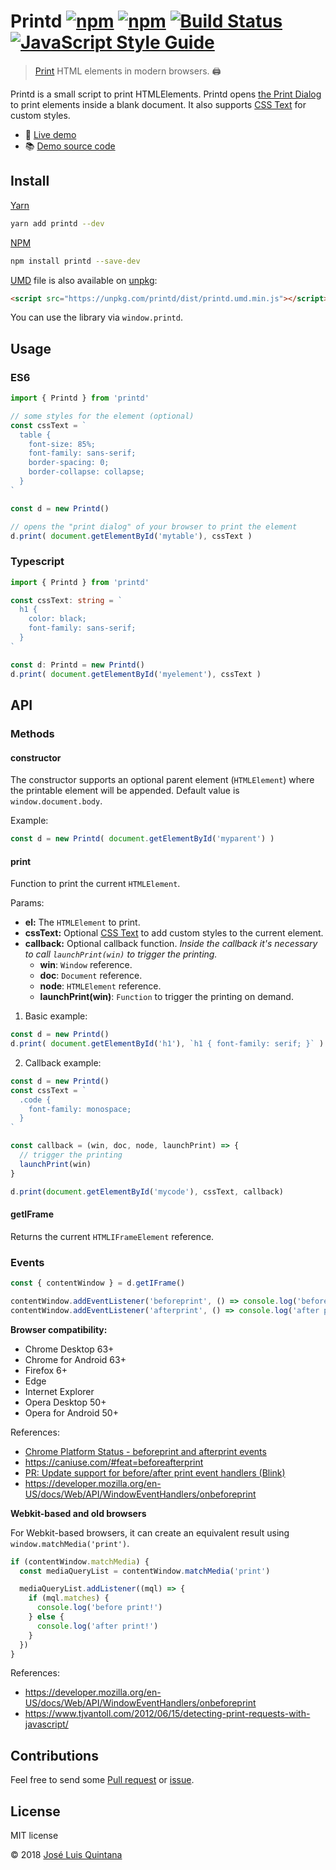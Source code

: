 # Printd [![npm](https://img.shields.io/npm/v/printd.svg)](https://www.npmjs.com/package/printd) [![npm](https://img.shields.io/npm/dt/printd.svg)](https://www.npmjs.com/package/printd) [![Build Status](https://travis-ci.org/joseluisq/printd.svg?branch=master)](https://travis-ci.org/joseluisq/printd) [![JavaScript Style Guide](https://img.shields.io/badge/code_style-standard-brightgreen.svg)](https://standardjs.com)

> [Print](https://developer.mozilla.org/en-US/docs/Web/API/Window/print) HTML elements in modern browsers. :printer:

Printd is a small script to print HTMLElements. Printd opens [the Print Dialog](https://developer.mozilla.org/en-US/docs/Web/API/Window/print) to print elements inside a blank document. It also supports [CSS Text](https://developer.mozilla.org/en-US/docs/Web/API/HTMLElement/style) for custom styles.

- :rocket: [Live demo](https://codepen.io/joseluisq/full/VzRpGb/)
- :books: [Demo source code](https://github.com/joseluisq/printd-vue-component-example)

## Install

[Yarn](https://github.com/yarnpkg/)

```sh
yarn add printd --dev
```

[NPM](https://www.npmjs.com/)

```sh
npm install printd --save-dev
```

[UMD](https://github.com/umdjs/umd/) file is also available on [unpkg](https://unpkg.com):

```html
<script src="https://unpkg.com/printd/dist/printd.umd.min.js"></script>
```

You can use the library via `window.printd`.

## Usage

### ES6

```js
import { Printd } from 'printd'

// some styles for the element (optional)
const cssText = `
  table {
    font-size: 85%;
    font-family: sans-serif;
    border-spacing: 0;
    border-collapse: collapse;
  }
`

const d = new Printd()

// opens the "print dialog" of your browser to print the element
d.print( document.getElementById('mytable'), cssText )
```

### Typescript

```ts
import { Printd } from 'printd'

const cssText: string = `
  h1 {
    color: black;
    font-family: sans-serif;
  }
`

const d: Printd = new Printd()
d.print( document.getElementById('myelement'), cssText )
```

## API

### Methods

#### constructor

The constructor supports an optional parent element (`HTMLElement`) where the printable element will be appended. Default value is `window.document.body`.

Example:

```js
const d = new Printd( document.getElementById('myparent') )
```

#### print
Function to print the current `HTMLElement`.

Params:

- __el:__ The `HTMLElement` to print.
- __cssText:__ Optional [CSS Text](https://developer.mozilla.org/en-US/docs/Web/API/HTMLElement/style) to add custom styles to the current element.
- __callback:__ Optional callback function. _Inside the callback it's necessary to call `launchPrint(win)` to trigger the printing._
  - __win__: `Window` reference.
  - __doc__: `Document` reference.
  - __node__: `HTMLElement` reference.
  - __launchPrint(win)__: `Function` to trigger the printing on demand.

1. Basic example:

```js
const d = new Printd()
d.print( document.getElementById('h1'), `h1 { font-family: serif; }` )
```

2. Callback example:

```js
const d = new Printd()
const cssText = `
  .code {
    font-family: monospace;
  }
`

const callback = (win, doc, node, launchPrint) => {
  // trigger the printing
  launchPrint(win)
}

d.print(document.getElementById('mycode'), cssText, callback)
```

#### getIFrame

Returns the current `HTMLIFrameElement` reference.

### Events

```ts
const { contentWindow } = d.getIFrame()

contentWindow.addEventListener('beforeprint', () => console.log('before print!'))
contentWindow.addEventListener('afterprint', () => console.log('after print!'))
```

__Browser compatibility:__

- Chrome Desktop 63+
- Chrome for Android 63+
- Firefox 6+
- Edge
- Internet Explorer
- Opera Desktop 50+
- Opera for Android 50+

References:
- [Chrome Platform Status - beforeprint and afterprint events](https://www.chromestatus.com/features/5700595042222080)
- https://caniuse.com/#feat=beforeafterprint
- [PR: Update support for before/after print event handlers (Blink)](https://github.com/Fyrd/caniuse/pull/4086)
- https://developer.mozilla.org/en-US/docs/Web/API/WindowEventHandlers/onbeforeprint

__Webkit-based and old browsers__

For Webkit-based browsers, it can create an equivalent result using `window.matchMedia('print')`.

```ts
if (contentWindow.matchMedia) {
  const mediaQueryList = contentWindow.matchMedia('print')

  mediaQueryList.addListener((mql) => {
    if (mql.matches) {
      console.log('before print!')
    } else {
      console.log('after print!')
    }
  })
}
```

References:
- https://developer.mozilla.org/en-US/docs/Web/API/WindowEventHandlers/onbeforeprint
- https://www.tjvantoll.com/2012/06/15/detecting-print-requests-with-javascript/

## Contributions

Feel free to send some [Pull request](https://github.com/joseluisq/printd/pulls) or [issue](https://github.com/joseluisq/printd/issues).

## License
MIT license

© 2018 [José Luis Quintana](http://git.io/joseluisq)
